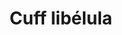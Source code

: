 ---
title: Cuff libélula
date: 
draft: false

# descripcion
description : Cuff en plata 925. Precio por unidad. Solo oreja derecha.

materials: Plata 925

color: 

dimensions: Ancho cuff 5,00 mm

code: 01-20-1049

type: "Aros"

categories: []

price: $1.930,00

price_eftvo: $1.640,00

# Images
# first image will be shown in the product page
images:
  # - image: "images/path_to_image"
  # La ubicacion de las imagenes es imagenes/Aros/Aros.Solo Plata/01-20-1049-cuff-libelula
  - image: "./images/aros/solo_plata/01-20-1049-cuff-libelula_a.jpg"
  - image: "./images/aros/solo_plata/01-20-1049-cuff-libelula_b.jpg"
---